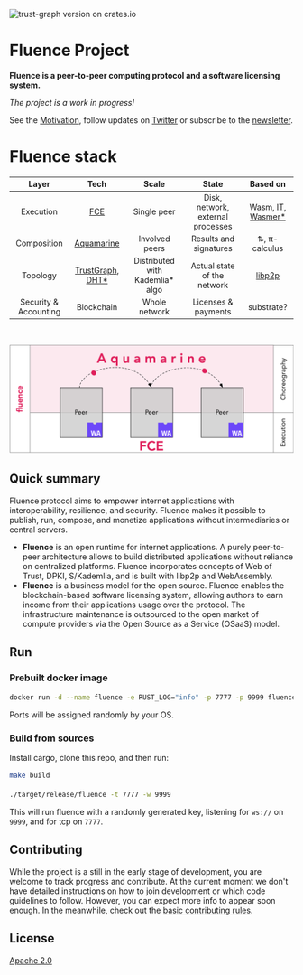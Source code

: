 ![trust-graph version on crates.io](https://img.shields.io/crates/v/trust-graph?color=green&style=flat-square)

# Fluence Project

**Fluence is a peer-to-peer computing protocol and a software licensing system.** 

*The project is a work in progress!* 

See the [Motivation](http://fluence.network/manifesto.html), follow updates on [Twitter](https://twitter.com/fluence_project) or subscribe to the [newsletter](https://fluence.network/).

# Fluence stack


|         Layer         |                                                               Tech                                                               |              Scale              |               State               |                          Based on                          |
| :-------------------: | :------------------------------------------------------------------------------------------------------------------------------: | :-----------------------------: | :-------------------------------: | :--------------------------------------------------------: |
|       Execution       |                                            [FCE](https://github.com/fluencelabs/fce)                                             |           Single peer           | Disk, network, external processes | Wasm, [IT](https://github.com/fluencelabs/interface-types), [Wasmer*](https://github.com/fluencelabs/wasmer) |
|      Composition      |                                     [Aquamarine](https://github.com/fluencelabs/aquamarine)                                      |         Involved peers          |      Results and signatures       |                       ⇅, π-calculus                        |
|       Topology        | [TrustGraph](https://github.com/fluencelabs/fluence/tree/master/trust-graph), [DHT*](https://github.com/fluencelabs/rust-libp2p) | Distributed with Kademlia* algo |    Actual state of the network    |      [libp2p](https://github.com/libp2p/rust-libp2p)       |
| Security & Accounting |                                                            Blockchain                                                            |          Whole network          |        Licenses & payments        |                         substrate?                         |

<br/>

<p width="100%">
<img alt="aquamarine scheme" align="center" src="images/stack.png"/>
</p>

## Quick summary

Fluence protocol aims to empower internet applications with interoperability, resilience, and security. Fluence makes it possible to publish, run, compose, and monetize applications without intermediaries or central servers.

- **Fluence** is an open runtime for internet applications. A purely peer-to-peer architecture allows to build distributed applications without reliance on centralized platforms. Fluence incorporates concepts of Web of Trust, DPKI, S/Kademlia, and is built with libp2p and WebAssembly.
- **Fluence** is a business model for the open source. Fluence enables the blockchain-based software licensing system, allowing authors to earn income from their applications usage over the protocol. The infrastructure maintenance is outsourced to the open market of compute providers via the Open Source as a Service (OSaaS) model.


## Run
### Prebuilt docker image
```bash
docker run -d --name fluence -e RUST_LOG="info" -p 7777 -p 9999 fluencelabs/fluence
```
Ports will be assigned randomly by your OS.

### Build from sources
Install cargo, clone this repo, and then run:
```bash
make build

./target/release/fluence -t 7777 -w 9999
```
This will run fluence with a randomly generated key, listening for `ws://` on `9999`, and for tcp on `7777`.

## **Contributing**

While the project is a still in the early stage of development, you are welcome to track progress and contribute. At the current moment we don't have detailed instructions on how to join development or which code guidelines to follow. However, you can expect more info to appear soon enough. In the meanwhile, check out the [basic contributing rules](https://github.com/fluencelabs/fluence/blob/trustless_computing/CONTRIBUTING.md).

## **License**

[Apache 2.0](https://github.com/fluencelabs/fluence/blob/trustless_computing/LICENSE.md)

